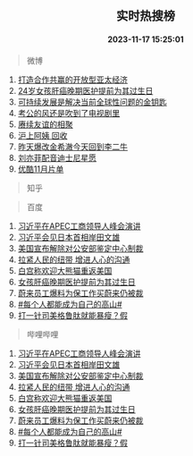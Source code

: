 <div align="center"><h2>实时热搜榜</h2><h4>2023-11-17 15:25:01</h4></div>

> 微博  

1. [打造合作共赢的开放型亚太经济](https://s.weibo.com/weibo?q=%23%E6%89%93%E9%80%A0%E5%90%88%E4%BD%9C%E5%85%B1%E8%B5%A2%E7%9A%84%E5%BC%80%E6%94%BE%E5%9E%8B%E4%BA%9A%E5%A4%AA%E7%BB%8F%E6%B5%8E%23&t=31&band_rank=1&Refer=top)<br />
2. [24岁女孩肝癌晚期医护提前为其过生日](https://s.weibo.com/weibo?q=%2324%E5%B2%81%E5%A5%B3%E5%AD%A9%E8%82%9D%E7%99%8C%E6%99%9A%E6%9C%9F%E5%8C%BB%E6%8A%A4%E6%8F%90%E5%89%8D%E4%B8%BA%E5%85%B6%E8%BF%87%E7%94%9F%E6%97%A5%23&t=31&band_rank=2&Refer=top)<br />
3. [可持续发展是解决当前全球性问题的金钥匙](https://s.weibo.com/weibo?q=%23%E5%8F%AF%E6%8C%81%E7%BB%AD%E5%8F%91%E5%B1%95%E6%98%AF%E8%A7%A3%E5%86%B3%E5%BD%93%E5%89%8D%E5%85%A8%E7%90%83%E6%80%A7%E9%97%AE%E9%A2%98%E7%9A%84%E9%87%91%E9%92%A5%E5%8C%99%23&t=31&band_rank=3&Refer=top)<br />
4. [考公的风还是吹到了电视剧里](https://s.weibo.com/weibo?q=%E8%80%83%E5%85%AC%E7%9A%84%E9%A3%8E%E8%BF%98%E6%98%AF%E5%90%B9%E5%88%B0%E4%BA%86%E7%94%B5%E8%A7%86%E5%89%A7%E9%87%8C&t=31&band_rank=4&Refer=top)<br />
5. [赓续友谊的相聚](https://s.weibo.com/weibo?q=%23%E8%B5%93%E7%BB%AD%E5%8F%8B%E8%B0%8A%E7%9A%84%E7%9B%B8%E8%81%9A%23&t=31&band_rank=5&Refer=top)<br />
6. [沪上阿姨 回收](https://s.weibo.com/weibo?q=%E6%B2%AA%E4%B8%8A%E9%98%BF%E5%A7%A8%20%E5%9B%9E%E6%94%B6&t=31&band_rank=6&Refer=top)<br />
7. [昨天爆改金希澈今天回到李二牛](https://s.weibo.com/weibo?q=%23%E6%98%A8%E5%A4%A9%E7%88%86%E6%94%B9%E9%87%91%E5%B8%8C%E6%BE%88%E4%BB%8A%E5%A4%A9%E5%9B%9E%E5%88%B0%E6%9D%8E%E4%BA%8C%E7%89%9B%23&t=31&band_rank=7&Refer=top)<br />
8. [刘亦菲配音迪士尼星愿](https://s.weibo.com/weibo?q=%23%E5%88%98%E4%BA%A6%E8%8F%B2%E9%85%8D%E9%9F%B3%E8%BF%AA%E5%A3%AB%E5%B0%BC%E6%98%9F%E6%84%BF%23&t=31&band_rank=8&Refer=top)<br />
9. [优酷11月片单](https://s.weibo.com/weibo?q=%E4%BC%98%E9%85%B711%E6%9C%88%E7%89%87%E5%8D%95&t=31&band_rank=9&Refer=top)<br />

> 知乎  


> 百度  

1. [习近平在APEC工商领导人峰会演讲](https://www.baidu.com/s?wd=%E4%B9%A0%E8%BF%91%E5%B9%B3%E5%9C%A8APEC%E5%B7%A5%E5%95%86%E9%A2%86%E5%AF%BC%E4%BA%BA%E5%B3%B0%E4%BC%9A%E6%BC%94%E8%AE%B2&sa=fyb_news&rsv_dl=fyb_news)<br />
2. [习近平会见日本首相岸田文雄](https://www.baidu.com/s?wd=%E4%B9%A0%E8%BF%91%E5%B9%B3%E4%BC%9A%E8%A7%81%E6%97%A5%E6%9C%AC%E9%A6%96%E7%9B%B8%E5%B2%B8%E7%94%B0%E6%96%87%E9%9B%84&sa=fyb_news&rsv_dl=fyb_news)<br />
3. [美国宣布解除对公安部鉴定中心制裁](https://www.baidu.com/s?wd=%E7%BE%8E%E5%9B%BD%E5%AE%A3%E5%B8%83%E8%A7%A3%E9%99%A4%E5%AF%B9%E5%85%AC%E5%AE%89%E9%83%A8%E9%89%B4%E5%AE%9A%E4%B8%AD%E5%BF%83%E5%88%B6%E8%A3%81&sa=fyb_news&rsv_dl=fyb_news)<br />
4. [拉紧人民的纽带 增进人心的沟通](https://www.baidu.com/s?wd=%E6%8B%89%E7%B4%A7%E4%BA%BA%E6%B0%91%E7%9A%84%E7%BA%BD%E5%B8%A6+%E5%A2%9E%E8%BF%9B%E4%BA%BA%E5%BF%83%E7%9A%84%E6%B2%9F%E9%80%9A&sa=fyb_news&rsv_dl=fyb_news)<br />
5. [白宫称欢迎大熊猫重返美国](https://www.baidu.com/s?wd=%E7%99%BD%E5%AE%AB%E7%A7%B0%E6%AC%A2%E8%BF%8E%E5%A4%A7%E7%86%8A%E7%8C%AB%E9%87%8D%E8%BF%94%E7%BE%8E%E5%9B%BD&sa=fyb_news&rsv_dl=fyb_news)<br />
6. [女孩肝癌晚期医护提前为其过生日](https://www.baidu.com/s?wd=%E5%A5%B3%E5%AD%A9%E8%82%9D%E7%99%8C%E6%99%9A%E6%9C%9F%E5%8C%BB%E6%8A%A4%E6%8F%90%E5%89%8D%E4%B8%BA%E5%85%B6%E8%BF%87%E7%94%9F%E6%97%A5&sa=fyb_news&rsv_dl=fyb_news)<br />
7. [蔚来员工爆料为保工作买蔚来仍被裁](https://www.baidu.com/s?wd=%E8%94%9A%E6%9D%A5%E5%91%98%E5%B7%A5%E7%88%86%E6%96%99%E4%B8%BA%E4%BF%9D%E5%B7%A5%E4%BD%9C%E4%B9%B0%E8%94%9A%E6%9D%A5%E4%BB%8D%E8%A2%AB%E8%A3%81&sa=fyb_news&rsv_dl=fyb_news)<br />
8. [#每个人都能成为自己的高山#](https://www.baidu.com/s?wd=%23%E6%AF%8F%E4%B8%AA%E4%BA%BA%E9%83%BD%E8%83%BD%E6%88%90%E4%B8%BA%E8%87%AA%E5%B7%B1%E7%9A%84%E9%AB%98%E5%B1%B1%23&sa=fyb_news&rsv_dl=fyb_news)<br />
9. [打一针司美格鲁肽就能暴瘦？假](https://www.baidu.com/s?wd=%E6%89%93%E4%B8%80%E9%92%88%E5%8F%B8%E7%BE%8E%E6%A0%BC%E9%B2%81%E8%82%BD%E5%B0%B1%E8%83%BD%E6%9A%B4%E7%98%A6%EF%BC%9F%E5%81%87&sa=fyb_news&rsv_dl=fyb_news)<br />

> 哔哩哔哩  

1. [习近平在APEC工商领导人峰会演讲](https://www.baidu.com/s?wd=%E4%B9%A0%E8%BF%91%E5%B9%B3%E5%9C%A8APEC%E5%B7%A5%E5%95%86%E9%A2%86%E5%AF%BC%E4%BA%BA%E5%B3%B0%E4%BC%9A%E6%BC%94%E8%AE%B2&sa=fyb_news&rsv_dl=fyb_news)<br />
2. [习近平会见日本首相岸田文雄](https://www.baidu.com/s?wd=%E4%B9%A0%E8%BF%91%E5%B9%B3%E4%BC%9A%E8%A7%81%E6%97%A5%E6%9C%AC%E9%A6%96%E7%9B%B8%E5%B2%B8%E7%94%B0%E6%96%87%E9%9B%84&sa=fyb_news&rsv_dl=fyb_news)<br />
3. [美国宣布解除对公安部鉴定中心制裁](https://www.baidu.com/s?wd=%E7%BE%8E%E5%9B%BD%E5%AE%A3%E5%B8%83%E8%A7%A3%E9%99%A4%E5%AF%B9%E5%85%AC%E5%AE%89%E9%83%A8%E9%89%B4%E5%AE%9A%E4%B8%AD%E5%BF%83%E5%88%B6%E8%A3%81&sa=fyb_news&rsv_dl=fyb_news)<br />
4. [拉紧人民的纽带 增进人心的沟通](https://www.baidu.com/s?wd=%E6%8B%89%E7%B4%A7%E4%BA%BA%E6%B0%91%E7%9A%84%E7%BA%BD%E5%B8%A6+%E5%A2%9E%E8%BF%9B%E4%BA%BA%E5%BF%83%E7%9A%84%E6%B2%9F%E9%80%9A&sa=fyb_news&rsv_dl=fyb_news)<br />
5. [白宫称欢迎大熊猫重返美国](https://www.baidu.com/s?wd=%E7%99%BD%E5%AE%AB%E7%A7%B0%E6%AC%A2%E8%BF%8E%E5%A4%A7%E7%86%8A%E7%8C%AB%E9%87%8D%E8%BF%94%E7%BE%8E%E5%9B%BD&sa=fyb_news&rsv_dl=fyb_news)<br />
6. [女孩肝癌晚期医护提前为其过生日](https://www.baidu.com/s?wd=%E5%A5%B3%E5%AD%A9%E8%82%9D%E7%99%8C%E6%99%9A%E6%9C%9F%E5%8C%BB%E6%8A%A4%E6%8F%90%E5%89%8D%E4%B8%BA%E5%85%B6%E8%BF%87%E7%94%9F%E6%97%A5&sa=fyb_news&rsv_dl=fyb_news)<br />
7. [蔚来员工爆料为保工作买蔚来仍被裁](https://www.baidu.com/s?wd=%E8%94%9A%E6%9D%A5%E5%91%98%E5%B7%A5%E7%88%86%E6%96%99%E4%B8%BA%E4%BF%9D%E5%B7%A5%E4%BD%9C%E4%B9%B0%E8%94%9A%E6%9D%A5%E4%BB%8D%E8%A2%AB%E8%A3%81&sa=fyb_news&rsv_dl=fyb_news)<br />
8. [#每个人都能成为自己的高山#](https://www.baidu.com/s?wd=%23%E6%AF%8F%E4%B8%AA%E4%BA%BA%E9%83%BD%E8%83%BD%E6%88%90%E4%B8%BA%E8%87%AA%E5%B7%B1%E7%9A%84%E9%AB%98%E5%B1%B1%23&sa=fyb_news&rsv_dl=fyb_news)<br />
9. [打一针司美格鲁肽就能暴瘦？假](https://www.baidu.com/s?wd=%E6%89%93%E4%B8%80%E9%92%88%E5%8F%B8%E7%BE%8E%E6%A0%BC%E9%B2%81%E8%82%BD%E5%B0%B1%E8%83%BD%E6%9A%B4%E7%98%A6%EF%BC%9F%E5%81%87&sa=fyb_news&rsv_dl=fyb_news)<br />
